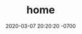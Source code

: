 ---
# Feel free to add content and custom Front Matter to this file.
# To modify the layout, see https://jekyllrb.com/docs/themes/#overriding-theme-defaults

layout: home
list_title: Gibberish Umbra's Companion Content
title: home
date: 2020-03-07 20:20:20 -0700
---
